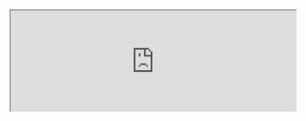 
<div style=" width: 100%; height:180;overflow: hidden; "><iframe src="https://widget.pkmer.cn/free/RandomMusic?user=a2e5899e-975e-4457-afd4-ec3ff7dcbc90&theme-color=%23888888FF&layout-style=Vertical" allow="fullscreen" style=" height: 100%; width: 100%;"></iframe></div>
